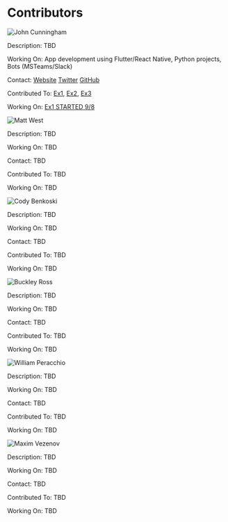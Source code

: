 # Contributors

![John Cunningham](https://i.ibb.co/KsrHKy8/1.png)

Description: TBD

Working On: App development using Flutter/React Native, Python projects, Bots (MSTeams/Slack)

Contact: [Website](www.johncunnigham.co) [Twitter](https://twitter.com/cunningham_code) [GitHub](https://github.com/cunningham-code)

Contributed To: [Ex1](https://github.com/cunningham-code), [Ex2](https://github.com/cunningham-code), [Ex3](https://github.com/cunningham-code)

Working On: [Ex1 STARTED 9/8](https://github.com/cunningham-code)

![Matt West](https://i.ibb.co/4N5x93C/4.png)

Description: TBD

Working On: TBD

Contact: TBD

Contributed To: TBD

Working On: TBD

![Cody Benkoski](https://i.ibb.co/t8Tz5ms/3.png)

Description: TBD

Working On: TBD

Contact: TBD

Contributed To: TBD

Working On: TBD

![Buckley Ross](https://i.ibb.co/BzzB4mH/2.png)

Description: TBD

Working On: TBD

Contact: TBD

Contributed To: TBD

Working On: TBD

![William Peracchio](https://i.ibb.co/PQJ1ZSg/6.png)

Description: TBD

Working On: TBD

Contact: TBD

Contributed To: TBD

Working On: TBD

![Maxim Vezenov](https://i.ibb.co/wCJzLhd/5.png)

Description: TBD

Working On: TBD

Contact: TBD

Contributed To: TBD

Working On: TBD
